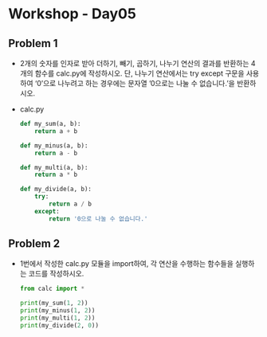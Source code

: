# Workshop - Day05

## Problem 1

- 2개의 숫자를 인자로 받아 더하기, 빼기, 곱하기, 나누기 연산의 결과를 반환하는 4개의
  함수를 calc.py에 작성하시오. 단, 나누기 연산에서는 try except 구문을 사용하여
  ‘0’으로 나누려고 하는 경우에는 문자열 ’0으로는 나눌 수 없습니다.’을 반환하시오.

- calc.py

  ```python
  def my_sum(a, b):
      return a + b
  
  def my_minus(a, b):
      return a - b
  
  def my_multi(a, b):
      return a * b
  
  def my_divide(a, b):
      try:
          return a / b
      except:
          return '0으로 나눌 수 없습니다.'
  ```

  



## Problem 2

- 1번에서 작성한 calc.py 모듈을 import하여, 각 연산을 수행하는 함수들을 실행하는
  코드를 작성하시오.

  ```python
  from calc import *
  
  print(my_sum(1, 2))
  print(my_minus(1, 2))
  print(my_multi(1, 2))
  print(my_divide(2, 0))
  ```

  

  

  